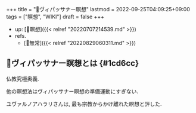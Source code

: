+++
title = "📝ヴィパッサナー瞑想"
lastmod = 2022-09-25T04:09:25+09:00
tags = ["瞑想", "WIKI"]
draft = false
+++

-   up: [📁瞑想]({{< relref "20220707214539.md" >}})
-   refs.
    -   [📝無常]({{< relref "20220829060311.md" >}})


## 📝ヴィパッサナー瞑想とは {#1cd6cc}

仏教究極奥義.

他の瞑想法はヴィパッサナー瞑想の準備運動にすぎない.

ユヴァルノアハラリさんは, 最も宗教からかけ離れた瞑想と評した.
